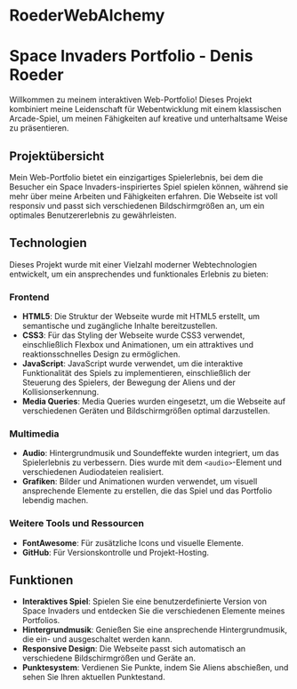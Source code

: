 # RoederWebAlchemy

# Space Invaders Portfolio - Denis Roeder

Willkommen zu meinem interaktiven Web-Portfolio! Dieses Projekt kombiniert meine Leidenschaft für Webentwicklung mit einem klassischen Arcade-Spiel, um meinen Fähigkeiten auf kreative und unterhaltsame Weise zu präsentieren.

## Projektübersicht

Mein Web-Portfolio bietet ein einzigartiges Spielerlebnis, bei dem die Besucher ein Space Invaders-inspiriertes Spiel spielen können, während sie mehr über meine Arbeiten und Fähigkeiten erfahren. Die Webseite ist voll responsiv und passt sich verschiedenen Bildschirmgrößen an, um ein optimales Benutzererlebnis zu gewährleisten.

## Technologien

Dieses Projekt wurde mit einer Vielzahl moderner Webtechnologien entwickelt, um ein ansprechendes und funktionales Erlebnis zu bieten:

### Frontend

- **HTML5**: Die Struktur der Webseite wurde mit HTML5 erstellt, um semantische und zugängliche Inhalte bereitzustellen.
- **CSS3**: Für das Styling der Webseite wurde CSS3 verwendet, einschließlich Flexbox und Animationen, um ein attraktives und reaktionsschnelles Design zu ermöglichen.
- **JavaScript**: JavaScript wurde verwendet, um die interaktive Funktionalität des Spiels zu implementieren, einschließlich der Steuerung des Spielers, der Bewegung der Aliens und der Kollisionserkennung.
- **Media Queries**: Media Queries wurden eingesetzt, um die Webseite auf verschiedenen Geräten und Bildschirmgrößen optimal darzustellen.

### Multimedia

- **Audio**: Hintergrundmusik und Soundeffekte wurden integriert, um das Spielerlebnis zu verbessern. Dies wurde mit dem `<audio>`-Element und verschiedenen Audiodateien realisiert.
- **Grafiken**: Bilder und Animationen wurden verwendet, um visuell ansprechende Elemente zu erstellen, die das Spiel und das Portfolio lebendig machen.

### Weitere Tools und Ressourcen

- **FontAwesome**: Für zusätzliche Icons und visuelle Elemente.
- **GitHub**: Für Versionskontrolle und Projekt-Hosting.

## Funktionen

- **Interaktives Spiel**: Spielen Sie eine benutzerdefinierte Version von Space Invaders und entdecken Sie die verschiedenen Elemente meines Portfolios.
- **Hintergrundmusik**: Genießen Sie eine ansprechende Hintergrundmusik, die ein- und ausgeschaltet werden kann.
- **Responsive Design**: Die Webseite passt sich automatisch an verschiedene Bildschirmgrößen und Geräte an.
- **Punktesystem**: Verdienen Sie Punkte, indem Sie Aliens abschießen, und sehen Sie Ihren aktuellen Punktestand.
